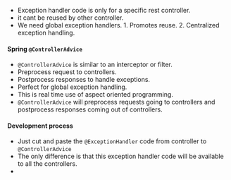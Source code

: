 - Exception handler code is only for a specific rest controller.
- it cant be reused by other controller.
- We need global exception handlers.
       1. Promotes reuse.
       2. Centralized exception handling.
#### Spring `@ControllerAdvice`
- `@ControllerAdvice` is similar to an interceptor or filter. 
- Preprocess request to controllers.
- Postprocess responses to handle exceptions.
- Perfect for global exception handling.
- This is real time use of aspect oriented programming.
- `@ControllerAdvice` will preprocess requests going to controllers and postprocess responses coming out of controllers.

#### Development process
- Just cut and paste the `@ExceptionHandler` code from controller to `@ControllerAdvice`
- The only difference is that this exception handler code will be available to all the controllers.
- 
